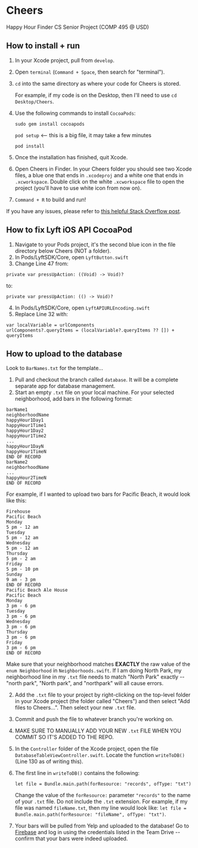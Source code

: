 # Cheers
Happy Hour Finder CS Senior Project (COMP 495 @ USD)


## How to install + run
1. In your Xcode project, pull from `develop`.
2. Open `terminal` (`Command + Space`, then search for "terminal").
3. `cd` into the same directory as where your code for Cheers is stored.

    For example, if my code is on the Desktop, then I'll need to use `cd Desktop/Cheers`.
4. Use the following commands to install `CocoaPods`:
  
    `sudo gem install cocoapods`
    
    `pod setup`   <-- this is a big file, it may take a few minutes
    
    `pod install`
5. Once the installation has finished, quit Xcode.
6. Open Cheers in Finder. In your Cheers folder you should see two Xcode files, a blue one that ends in `.xcodeproj` and a white one that ends in `.xcworkspace`. Double click on the white `.xcworkspace` file to open the project (you'll have to use white icon from now on).
7. `Command + R` to build and run!

If you have any issues, please refer to [this helpful Stack Overflow post](https://stackoverflow.com/questions/20755044/how-to-install-cocoapods).


## How to fix Lyft iOS API CocoaPod
1. Navigate to your Pods project, it's the second blue icon in the file directory below Cheers (NOT a folder).
2. In Pods/LyftSDK/Core, open `LyftButton.swift`
3. Change Line 47 from:
```
private var pressUpAction: ((Void) -> Void)?
```
to:
```
private var pressUpAction: (() -> Void)?
```
4. In Pods/LyftSDK/Core, open `LyftAPIURLEncoding.swift`
5. Replace Line 32 with:
```
var localVariable = urlComponents 
urlComponents?.queryItems = (localVariable?.queryItems ?? []) + queryItems 
```


## How to upload to the database
Look to `BarNames.txt` for the template...
1. Pull and checkout the branch called `database`. It will be a complete separate app for database management.
2. Start an empty `.txt` file on your local machine. For your selected neighborhood, add bars in the following format:

```
barName1
neighborhoodName
happyHour1Day1
happyHour1Time1
happyHour1Day2
happyHour1Time2
...
happyHour1DayN
happyHour1TimeN
END OF RECORD
barName2
neighborhoodName
...
happyHour2TimeN
END OF RECORD
```

For example, if I wanted to upload two bars for Pacific Beach, it would look like this:
```
Firehouse
Pacific Beach
Monday
5 pm - 12 am
Tuesday
5 pm - 12 am
Wednesday
5 pm - 12 am
Thursday
5 pm - 2 am
Friday
5 pm - 10 pm
Sunday
9 am - 3 pm
END OF RECORD
Pacific Beach Ale House
Pacific Beach
Monday
3 pm - 6 pm
Tuesday
3 pm - 6 pm
Wednesday
3 pm - 6 pm
Thursday
3 pm - 6 pm
Friday
3 pm - 6 pm
END OF RECORD
```

Make sure that your neighborhood matches **EXACTLY** the raw value of the `enum Neighborhood` in `Neighborhoods.swift`. If I am doing North Park, my neighborhood line in my `.txt` file needs to match "North Park" exactly -- "north park", "North park", and "northpark" will all cause errors.

2. Add the `.txt` file to your project by right-clicking on the top-level folder in your Xcode project (the folder called "Cheers") and then select "Add files to Cheers...". Then select your new `.txt` file.
3. Commit and push the file to whatever branch you're working on.
4. MAKE SURE TO MANUALLY ADD YOUR NEW `.txt` FILE WHEN YOU COMMIT SO IT'S ADDED TO THE REPO.
5. In the `Controller` folder of the Xcode project, open the file `DatabaseTableViewController.swift`. Locate the function `writeToDB()` (Line 130 as of writing this).
6. The first line in `writeToDB()` contains the following:

    `let file = Bundle.main.path(forResource: "records", ofType: "txt")`

    Change the value of the `forResource:` parameter `"records"` to the name of your `.txt` file. Do not include the `.txt` extension. For example, if my file was named `fileName.txt`, then my line would look like: `let file = Bundle.main.path(forResource: "fileName", ofType: "txt")`.

7. Your bars will be pulled from Yelp and uploaded to the database! Go to [Firebase](https://firebase.google.com/) and log in using the credentials listed in the Team Drive -- confirm that your bars were indeed uploaded.
